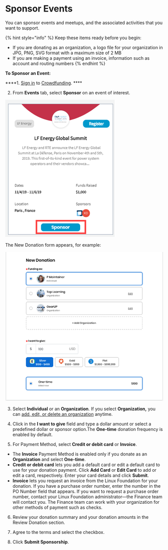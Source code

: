 # Sponsor Events

You can sponsor events and meetups, and the associated activities that you want to support.

{% hint style="info" %}
Keep these items ready before you begin:

* If you are donating as an organization, a logo file for your organization in JPG, PNG, SVG format with a maximum size of 2 MB
* If you are making a payment using an invoice, information such as account and routing numbers
{% endhint %}

**To Sponsor an Event:**

 ****1. [Sign in](../../sso/sign-in/) to [Crowdfunding](https://funding.communitybridge.org/). ****

2. From **Events** tab, select **Sponsor** on an event of interest.  
  
 ![](../../.gitbook/assets/sponsor-an-event.png)   
  
The New Donation form appears, for example:           
                                                                                                                                                                                                
![](../../.gitbook/assets/7418588.png)  


3. Select **Individual** or an **Organization**. If you select **Organization,** you can [add, edit, or delete an organization](donate-as-a-sponsor/add-edit-or-delete-an-organization.md) anytime.

4. Click in the **I want to give** field and type a dollar amount or select a predefined dollar or sponsor option.The **One-time** donation frequency is enabled by default.

5. For Payment Method, select **Credit or debit card** or **Invoice**.

* The **Invoice** Payment Method is enabled only if you donate as an **Organization** and select **One-time**.
* **Credit or debit card** lets you add a default card or edit a default card to use for your donation payment. Click **Add Card** or **Edit Card** to add or edit a card, respectively. Enter your card details and click **Submit**.
* **Invoice** lets you request an invoice from the Linux Foundation for your donation.  If you have a purchase order number, enter the number in the PO Number field that appears. If you want to request a purchase order number, contact your Linux Foundation administrator—the Finance team will contact you. The Finance team can work with your organization for other methods of payment such as checks.

6. Review your donation summary and your donation amounts in the Review Donation section.

7. Agree to the terms and select the checkbox.

8. Click **Submit Sponsorship**. 


